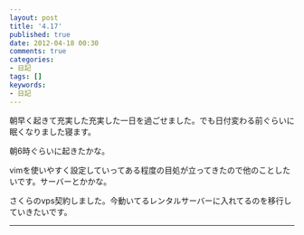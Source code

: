 ```yaml
---
layout: post
title: '4.17'
published: true
date: 2012-04-18 00:30
comments: true
categories:
- 日記
tags: []
keywords:
- 日記
---
```

朝早く起きて充実した充実した一日を過ごせました。でも日付変わる前ぐらいに眠くなりました寝ます。

朝6時ぐらいに起きたかな。

vimを使いやすく設定していってある程度の目処が立ってきたので他のことしたいです。サーバーとかかな。

さくらのvps契約しました。今動いてるレンタルサーバーに入れてるのを移行していきたいです。

---

